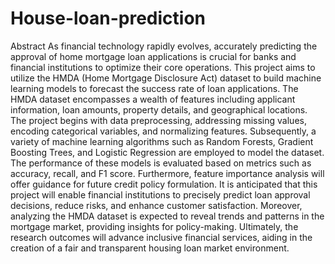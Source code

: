 # House-loan-prediction
Abstract 
As financial technology rapidly evolves, accurately predicting the approval of home mortgage loan applications is crucial for banks and financial institutions to optimize their core operations. This project aims to utilize the HMDA (Home Mortgage Disclosure Act) dataset to build machine learning models to forecast the success rate of loan applications. The HMDA dataset encompasses a wealth of features including applicant information, loan amounts, property details, and geographical locations.
The project begins with data preprocessing, addressing missing values, encoding categorical variables, and normalizing features. Subsequently, a variety of machine learning algorithms such as Random Forests, Gradient Boosting Trees, and Logistic Regression are employed to model the dataset. The performance of these models is evaluated based on metrics such as accuracy, recall, and F1 score. Furthermore, feature importance analysis will offer guidance for future credit policy formulation.
It is anticipated that this project will enable financial institutions to precisely predict loan approval decisions, reduce risks, and enhance customer satisfaction. Moreover, analyzing the HMDA dataset is expected to reveal trends and patterns in the mortgage market, providing insights for policy-making. Ultimately, the research outcomes will advance inclusive financial services, aiding in the creation of a fair and transparent housing loan market environment.

